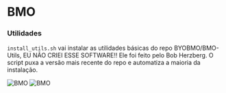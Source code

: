 # BMO

### Utilidades
```install_utils.sh``` vai instalar as utilidades básicas do repo BYOBMO/BMO-Utils, EU NÃO CRIEI ESSE SOFTWARE!! Ele foi feito pelo Bob Herzberg. O script puxa a versão mais recente do repo e automatiza a maioria da instalação.

![BMO](Media/bmo.png?raw=true "Title")
![BMO](Media/bmo.jpeg?raw=true "Title")
